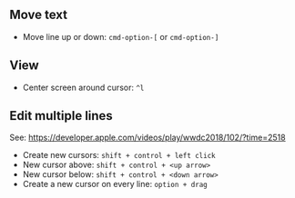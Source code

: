 
## Move text

* Move line up or down: `cmd-option-[` or `cmd-option-]`

## View

* Center screen around cursor: `^l`

## Edit multiple lines

See:  https://developer.apple.com/videos/play/wwdc2018/102/?time=2518

* Create new cursors: `shift + control + left click`
* New cursor above: `shift + control + <up arrow>`
* New cursor below: `shift + control + <down arrow>`
* Create a new cursor on every line: `option + drag`
